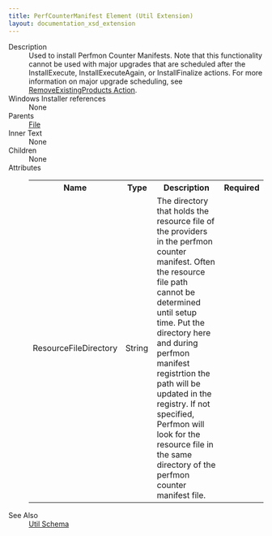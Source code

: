 ```yaml
---
title: PerfCounterManifest Element (Util Extension)
layout: documentation_xsd_extension
---
```

<dl>
  <dt>Description</dt>
  <dd>         Used to install Perfmon Counter Manifests.         Note that this functionality cannot be used with major upgrades that are scheduled after the InstallExecute,         InstallExecuteAgain, or InstallFinalize actions. For more information on major upgrade scheduling, see         <a href="http://msdn.microsoft.com/en-us/library/aa371197.aspx">RemoveExistingProducts Action</a>.       </dd>
  <dt>Windows Installer references</dt>
  <dd>None</dd>
  <dt>Parents</dt>
  <dd>
    <a href="../wix/file">File</a>
  </dd>
  <dt>Inner Text</dt>
  <dd>None</dd>
  <dt>Children</dt>
  <dd>None</dd>
  <dt>Attributes</dt>
  <dd>
    <table cellspacing="0" cellpadding="0" class="schema">
      <tr>
        <th width="15%">Name</th>
        <th width="15%">Type</th>
        <th width="65%">Description</th>
        <th width="15%">Required</th>
      </tr>
      <tr>
        <td>ResourceFileDirectory</td>
        <td>String</td>
        <td>The directory that holds the resource file of the providers in the perfmon counter manifest. Often the resource file path cannot be determined until setup time. Put the directory here and during perfmon manifest registrtion the path will be updated in the registry. If not specified, Perfmon will look for the resource file in the same directory of the perfmon counter manifest file.</td>
        <td>&nbsp;</td>
      </tr>
    </table>
  </dd>
  <dt>See Also</dt>
  <dd>
    <a href="../util">Util Schema</a>
  </dd>
</dl>
